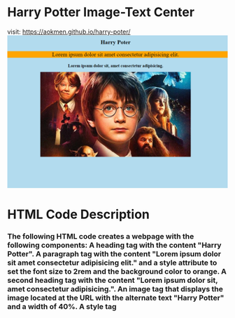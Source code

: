 # Harry Potter Image-Text Center

visit: https://aokmen.github.io/harry-poter/
<img alt="alt_text" src="./img.png"/>

# HTML Code Description
### The following HTML code creates a webpage with the following components: A heading tag with the content "Harry Potter". A paragraph tag with the content "Lorem ipsum dolor sit amet consectetur adipisicing elit." and a style attribute to set the font size to 2rem and the background color to orange. A second heading tag with the content "Lorem ipsum dolor sit, amet consectetur adipisicing.". An image tag  that displays the image located at the URL with the alternate text "Harry Potter" and a width of 40%. A style tag <style> that sets the background color of the <body> element to "rgb(178, 219, 238)" and aligns the content to the center of the page. The page also includes two comment lines, which are not visible when the page is displayed and are enclosed in <!-- and --> tags.</style>

